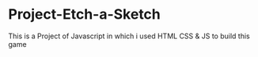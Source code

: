 # Project-Etch-a-Sketch
 This is a Project of Javascript in which i used HTML CSS & JS to build this game
